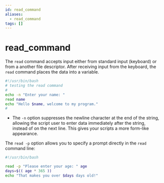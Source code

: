 ```yaml
---
id: read_command
aliases:
  - read_command
tags: []
---
```


# read_command

The `read` command accepts input either from standard input (keyboard) or from a
another file descriptor. After receiving input from the keyboard, the `read`
command places the data into a variable.

```bash
#!/usr/bin/bash
# testing the read command
#
echo -n "Enter your name: "
read name
echo "Hello $name, welcome to my program."
#
```

- The `-n` option suppresses the newline character at the end of the string,
  allowing the script user to enter data immediately after the string, instead of
  on the next line. This gives your scripts a more form-like appearance.

The `read -p` option allows you to specify a prompt directly in the `read`
command line:

```bash
#!/usr/bin/bash

read -p "Please enter your age: " age
days=$(( age * 365 ))
echo "That makes you over $days days old!"
```
